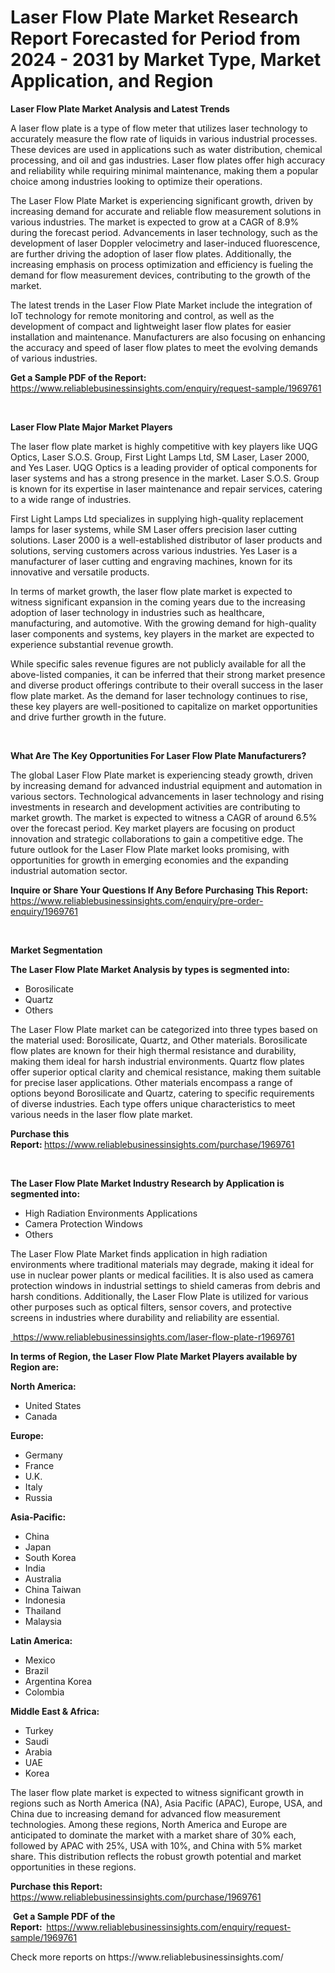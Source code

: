 <p><h1>Laser Flow Plate Market Research Report Forecasted for Period from 2024 -  2031 by Market Type, Market Application, and Region</h1></p><p><strong>Laser Flow Plate Market Analysis and Latest Trends</strong></p>
<p><p>A laser flow plate is a type of flow meter that utilizes laser technology to accurately measure the flow rate of liquids in various industrial processes. These devices are used in applications such as water distribution, chemical processing, and oil and gas industries. Laser flow plates offer high accuracy and reliability while requiring minimal maintenance, making them a popular choice among industries looking to optimize their operations.</p><p>The Laser Flow Plate Market is experiencing significant growth, driven by increasing demand for accurate and reliable flow measurement solutions in various industries. The market is expected to grow at a CAGR of 8.9% during the forecast period. Advancements in laser technology, such as the development of laser Doppler velocimetry and laser-induced fluorescence, are further driving the adoption of laser flow plates. Additionally, the increasing emphasis on process optimization and efficiency is fueling the demand for flow measurement devices, contributing to the growth of the market.</p><p>The latest trends in the Laser Flow Plate Market include the integration of IoT technology for remote monitoring and control, as well as the development of compact and lightweight laser flow plates for easier installation and maintenance. Manufacturers are also focusing on enhancing the accuracy and speed of laser flow plates to meet the evolving demands of various industries.</p></p>
<p><strong>Get a Sample PDF of the Report:&nbsp;</strong> <a href="https://www.reliablebusinessinsights.com/enquiry/request-sample/1969761">https://www.reliablebusinessinsights.com/enquiry/request-sample/1969761</a></p>
<p>&nbsp;</p>
<p><strong>Laser Flow Plate Major Market Players</strong></p>
<p><p>The laser flow plate market is highly competitive with key players like UQG Optics, Laser S.O.S. Group, First Light Lamps Ltd, SM Laser, Laser 2000, and Yes Laser. UQG Optics is a leading provider of optical components for laser systems and has a strong presence in the market. Laser S.O.S. Group is known for its expertise in laser maintenance and repair services, catering to a wide range of industries.</p><p>First Light Lamps Ltd specializes in supplying high-quality replacement lamps for laser systems, while SM Laser offers precision laser cutting solutions. Laser 2000 is a well-established distributor of laser products and solutions, serving customers across various industries. Yes Laser is a manufacturer of laser cutting and engraving machines, known for its innovative and versatile products.</p><p>In terms of market growth, the laser flow plate market is expected to witness significant expansion in the coming years due to the increasing adoption of laser technology in industries such as healthcare, manufacturing, and automotive. With the growing demand for high-quality laser components and systems, key players in the market are expected to experience substantial revenue growth.</p><p>While specific sales revenue figures are not publicly available for all the above-listed companies, it can be inferred that their strong market presence and diverse product offerings contribute to their overall success in the laser flow plate market. As the demand for laser technology continues to rise, these key players are well-positioned to capitalize on market opportunities and drive further growth in the future.</p></p>
<p>&nbsp;</p>
<p><strong>What Are The Key Opportunities For Laser Flow Plate Manufacturers?</strong></p>
<p><p>The global Laser Flow Plate market is experiencing steady growth, driven by increasing demand for advanced industrial equipment and automation in various sectors. Technological advancements in laser technology and rising investments in research and development activities are contributing to market growth. The market is expected to witness a CAGR of around 6.5% over the forecast period. Key market players are focusing on product innovation and strategic collaborations to gain a competitive edge. The future outlook for the Laser Flow Plate market looks promising, with opportunities for growth in emerging economies and the expanding industrial automation sector.</p></p>
<p><strong>Inquire or Share Your Questions If Any Before Purchasing This Report:</strong> <a href="https://www.reliablebusinessinsights.com/enquiry/pre-order-enquiry/1969761">https://www.reliablebusinessinsights.com/enquiry/pre-order-enquiry/1969761</a></p>
<p>&nbsp;</p>
<p><strong>Market Segmentation</strong></p>
<p><strong>The Laser Flow Plate Market Analysis by types is segmented into:</strong></p>
<p><ul><li>Borosilicate</li><li>Quartz</li><li>Others</li></ul></p>
<p><p>The Laser Flow Plate market can be categorized into three types based on the material used: Borosilicate, Quartz, and Other materials. Borosilicate flow plates are known for their high thermal resistance and durability, making them ideal for harsh industrial environments. Quartz flow plates offer superior optical clarity and chemical resistance, making them suitable for precise laser applications. Other materials encompass a range of options beyond Borosilicate and Quartz, catering to specific requirements of diverse industries. Each type offers unique characteristics to meet various needs in the laser flow plate market.</p></p>
<p><strong>Purchase this Report:&nbsp;</strong><a href="https://www.reliablebusinessinsights.com/purchase/1969761">https://www.reliablebusinessinsights.com/purchase/1969761</a></p>
<p>&nbsp;</p>
<p><strong>The Laser Flow Plate Market Industry Research by Application is segmented into:</strong></p>
<p><ul><li>High Radiation Environments Applications</li><li>Camera Protection Windows</li><li>Others</li></ul></p>
<p><p>The Laser Flow Plate Market finds application in high radiation environments where traditional materials may degrade, making it ideal for use in nuclear power plants or medical facilities. It is also used as camera protection windows in industrial settings to shield cameras from debris and harsh conditions. Additionally, the Laser Flow Plate is utilized for various other purposes such as optical filters, sensor covers, and protective screens in industries where durability and reliability are essential.</p></p>
<p><a href="https://www.reliablebusinessinsights.com/laser-flow-plate-r1969761">&nbsp;https://www.reliablebusinessinsights.com/laser-flow-plate-r1969761</a></p>
<p><strong>In terms of Region, the Laser Flow Plate Market Players available by Region are:</strong></p>
<p>
    <p> <strong> North America: </strong>
        <ul>
            <li>United States</li>
            <li>Canada</li>
        </ul>
        </p> 
    <p> <strong> Europe: </strong>
        <ul>
            <li>Germany</li>
            <li>France</li>
            <li>U.K.</li>
            <li>Italy</li>
            <li>Russia</li>
        </ul>
        </p> 
    <p> <strong> Asia-Pacific: </strong>
        <ul>
            <li>China</li>
            <li>Japan</li>
            <li>South Korea</li>
            <li>India</li>
            <li>Australia</li>
            <li>China Taiwan</li>
            <li>Indonesia</li>
            <li>Thailand</li>
            <li>Malaysia</li>
        </ul>
        </p> 
    <p> <strong> Latin America: </strong>
        <ul>
            <li>Mexico</li>
            <li>Brazil</li>
            <li>Argentina Korea</li>
            <li>Colombia</li>
        </ul>
        </p> 
    <p> <strong> Middle East & Africa: </strong>
        <ul>
            <li>Turkey</li>
            <li>Saudi</li>
            <li>Arabia</li>
            <li>UAE</li>
            <li>Korea</li>
        </ul>
    </p>
    </p>
<p><p>The laser flow plate market is expected to witness significant growth in regions such as North America (NA), Asia Pacific (APAC), Europe, USA, and China due to increasing demand for advanced flow measurement technologies. Among these regions, North America and Europe are anticipated to dominate the market with a market share of 30% each, followed by APAC with 25%, USA with 10%, and China with 5% market share. This distribution reflects the robust growth potential and market opportunities in these regions.</p></p>
<p><strong>Purchase this Report: </strong><a href="https://www.reliablebusinessinsights.com/purchase/1969761">https://www.reliablebusinessinsights.com/purchase/1969761</a></p>
<p>&nbsp;<strong>Get a Sample PDF of the Report:&nbsp;&nbsp;</strong><a href="https://www.reliablebusinessinsights.com/enquiry/request-sample/1969761">https://www.reliablebusinessinsights.com/enquiry/request-sample/1969761</a></p>
<p><strong></strong></p>
<p>Check more reports on https://www.reliablebusinessinsights.com/</p>
